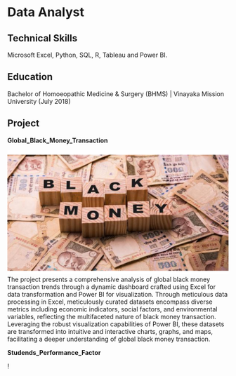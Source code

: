 # Data Analyst
## Technical Skills
Microsoft Excel, Python, SQL, R, Tableau and Power BI.

## Education
Bachelor of Homoeopathic Medicine & Surgery (BHMS) | Vinayaka Mission University (July 2018)

## Project
**Global_Black_Money_Transaction**

![image alt](https://github.com/Shafna-MP/Portfolio/blob/12d6b14599af76806631ef16f4e3000ec8809477/global%20black%20money.png)
The project presents a comprehensive analysis of global black money transaction trends through a dynamic dashboard crafted using Excel for data transformation and Power BI for visualization. Through meticulous data processing in Excel, meticulously curated datasets encompass diverse metrics including economic indicators, social factors, and environmental variables, reflecting the multifaceted nature of black money transaction. Leveraging the robust visualization capabilities of Power BI, these datasets are transformed into intuitive and interactive charts, graphs, and maps, facilitating a deeper understanding of global black money transaction.

**Studends_Performance_Factor**
















!
